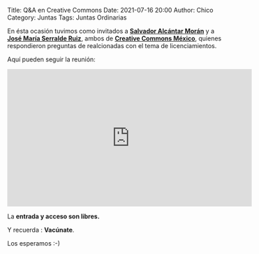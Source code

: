 Title: Q&A en Creative Commons
Date: 2021-07-16 20:00
Author: Chico
Category: Juntas
Tags: Juntas Ordinarias

En ésta ocasión tuvimos como invitados a __[Salvador Alcántar Morán](https://twitter.com/salvador_alc)__ y a __[José María Serralde Ruiz](https://twitter.com/joseserralde)__, ambos de __[Creative Commons México](https://twitter.com/ccmx)__, quienes respondieron preguntas de realcionadas con el tema de licenciamientos.

Aquí pueden seguir la reunión:

<iframe width="560" height="315" src="https://www.youtube.com/embed/Fk3yirgNsOs" title="YouTube video player" frameborder="0" allow="accelerometer; autoplay; clipboard-write; encrypted-media; gyroscope; picture-in-picture" allowfullscreen></iframe>

La __entrada y acceso son libres.__

Y recuerda :  __Vacúnate__.

Los esperamos :-)
